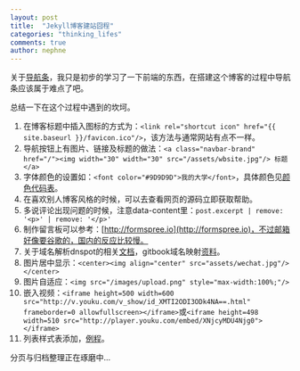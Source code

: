 ```yaml
---
layout: post
title:  "Jekyll博客建站囧程"
categories: "thinking_lifes"
comments: true
author: nephne
---
```

关于[导航条][导航条]，我只是初步的学习了一下前端的东西，在搭建这个博客的过程中导航条应该属于难点了吧。

<!--more-->
总结一下在这个过程中遇到的坎坷。

1. 在博客标题中插入图标的方式为：`<link rel="shortcut icon" href="{{ site.baseurl }}/favicon.ico"/>`，该方法与通常网站有点不一样。
2. 导航按钮上有图片、链接及标题的做法：`<a class="navbar-brand" href="/"><img width="30" width="30" src="/assets/wbsite.jpg"/> 标题 </a>`
3. 字体颜色的设置如：`<font color="#9D9D9D">我的大学</font>`，具体颜色见[颜色代码表](http://www.qqai.net/tool/yansedaima/)。
4. 在喜欢别人博客风格的时候，可以去查看网页的源码立即获取帮助。
5. 多说评论出现问题的时候，注意data-content里：`post.excerpt | remove: '<p>' | remove: '</p>'`
6. 制作留言板可以参考：[http://formspree.io](http://formspree.io)，不过邮箱好像要谷歌的，国内的反应比较慢。
7. 关于域名解析dnspot的相关[文档](http://www.dute.me/godaddy-dns-setting.html)，gitbook域名映射[资料](https://help.gitbook.com/platform/domains.html)。
8. 图片居中显示：`<center><img align="center" src="assets/wechat.jpg"/></center>`
9. 图片自适应：`<img src="/images/upload.png" style="max-width:100%;"/>`
10. 嵌入视频：`<iframe height=500 width=600 src="http://v.youku.com/v_show/id_XMTI2ODI3ODk4NA==.html" frameborder=0 allowfullscreen></iframe>`或`<iframe height=498 width=510 src="http://player.youku.com/embed/XNjcyMDU4Njg0"></iframe>`
11. 列表样式表添加，[例程](http://www.w3school.com.cn/tiy/t.asp?f=csse_list-style-type_all)。

分页与归档整理正在琢磨中...

[导航条]:(http://www.blog.csdn.net/a316212802/article/details/25004549)